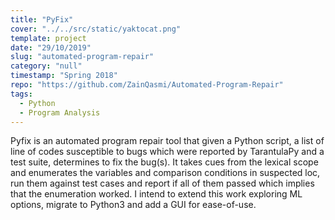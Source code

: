 ```yaml
---
title: "PyFix"
cover: "../../src/static/yaktocat.png"
template: project
date: "29/10/2019"
slug: "automated-program-repair"
category: "null"
timestamp: "Spring 2018"
repo: "https://github.com/ZainQasmi/Automated-Program-Repair"
tags:
  - Python
  - Program Analysis
---
```


Pyfix is an automated program repair tool that given a Python script, a list of line of codes susceptible to bugs which were reported by TarantulaPy and a test suite, determines to fix the bug(s). It takes cues from the lexical scope and enumerates the variables and comparison conditions in suspected loc, run them against test cases and report if all of them passed which implies that the enumeration worked. I intend to extend this work exploring ML options, migrate to Python3 and add a GUI for ease-of-use.
